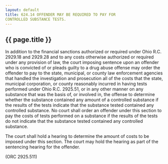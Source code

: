 ```yaml
---
layout: default 
title: 624.14 OFFENDER MAY BE REQUIRED TO PAY FOR
CONTROLLED SUBSTANCE TESTS.
---
```


{{ page.title }}
----------------

In addition to the financial sanctions authorized or required under Ohio
R.C. 2929.18 and 2929.28 and to any costs otherwise authorized or
required under any provision of law, the court imposing sentence upon an
offender who is convicted of or pleads guilty to a drug abuse offense
may order the offender to pay to the state, municipal, or county law
enforcement agencies that handled the investigation and prosecution all
of the costs that the state, municipal corporation, or county reasonably
incurred in having tests performed under Ohio R.C. 2925.51, or in any
other manner on any substance that was the basis of, or involved in, the
offense to determine whether the substance contained any amount of a
controlled substance if the results of the tests indicate that the
substance tested contained any controlled substance. No court shall
order an offender under this section to pay the costs of tests performed
on a substance if the results of the tests do not indicate that the
substance tested contained any controlled substance.

The court shall hold a hearing to determine the amount of costs to be
imposed under this section. The court may hold the hearing as part of
the sentencing hearing for the offender.

(ORC 2925.511)
